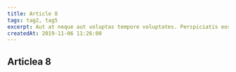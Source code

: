 ```yaml
---
title: Article 8
tags: tag2, tag5
excerpt: Aut at neque aut voluptas tempore voluptates. Perspiciatis eos ullam sint non distinctio vel ut voluptatem dolor. Et et dolores deserunt consequatur ad. Quod dolorem consequatur sapiente explicabo. Magnam corrupti rem possimus et amet.
createdAt: 2019-11-06 11:26:00
---
```


## Articlea 8
